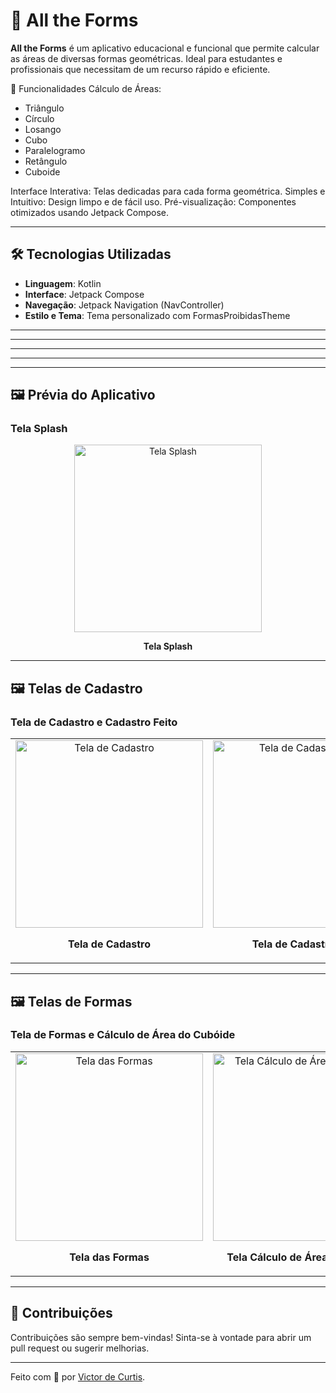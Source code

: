 # 📐 All the Forms

**All the Forms** é um aplicativo educacional e funcional que permite calcular as áreas de diversas formas geométricas. Ideal para estudantes e profissionais que necessitam de um recurso rápido e eficiente.

🚀 Funcionalidades
Cálculo de Áreas:
- Triângulo
- Círculo
- Losango
- Cubo
- Paralelogramo
- Retângulo
- Cuboide

Interface Interativa: Telas dedicadas para cada forma geométrica.
Simples e Intuitivo: Design limpo e de fácil uso.
Pré-visualização: Componentes otimizados usando Jetpack Compose.


---

## 🛠️ Tecnologias Utilizadas

- **Linguagem**: Kotlin
- **Interface**: Jetpack Compose
- **Navegação**: Jetpack Navigation (NavController)
- **Estilo e Tema**: Tema personalizado com FormasProibidasTheme
---
---

---

---

---

## 🖼️ Prévia do Aplicativo

### Tela Splash

<div align="center">
  <img src="https://github.com/user-attachments/assets/71ada8a2-1314-4e95-af93-6485cbddf4e5" alt="Tela Splash" width="300">
  <p><strong>Tela Splash</strong></p>
</div>


---

## 🖼️ Telas de Cadastro

### Tela de Cadastro e Cadastro Feito

<table>
  <tr>
    <td align="center">
      <img src="https://github.com/user-attachments/assets/0adad2f2-8192-4fbb-8716-f0db2e079270" alt="Tela de Cadastro" width="300">
      <p><strong>Tela de Cadastro</strong></p>
    </td>
    <td align="center">
      <img src="https://github.com/user-attachments/assets/e5837057-3031-4ed4-b1f1-7c88e9172d9a" alt="Tela de Cadastro Feito" width="300">
      <p><strong>Tela de Cadastro Feito</strong></p>
    </td>
  </tr>
</table>



---



## 🖼️ Telas de Formas

### Tela de Formas e Cálculo de Área do Cubóide

<table>
  <tr>
    <td align="center">
      <img src="https://github.com/user-attachments/assets/5e5f0143-e7ec-4a36-bb29-bc3aea6b8294" alt="Tela das Formas" width="300">
      <p><strong>Tela das Formas</strong></p>
    </td>
    <td align="center">
      <img src="https://github.com/user-attachments/assets/3edae2a8-7d2b-45af-83e0-20f35f736bc6" alt="Tela Cálculo de Área do Cubóide" width="300">
      <p><strong>Tela Cálculo de Área do Cubóide</strong></p>
    </td>
  </tr>
</table>

---



## 🤝 Contribuições

Contribuições são sempre bem-vindas! Sinta-se à vontade para abrir um pull request ou sugerir melhorias.

---

Feito com 💙 por [Victor de Curtis](#).
